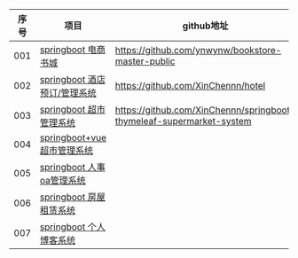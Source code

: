 | 序号 | 项目                                                         | github地址                                                   | gitee地址                                                    |
| ---- | ------------------------------------------------------------ | ------------------------------------------------------------ | ------------------------------------------------------------ |
| 001  | [springboot 电商书城](https://github.com/ynwynw/bookstore-master-public) | https://github.com/ynwynw/bookstore-master-public            | https://gitee.com/xinchennn/bookstore                        |
| 002  | [springboot 酒店预订/管理系统](https://github.com/XinChennn/hotel) | https://github.com/XinChennn/hotel                           | https://gitee.com/xinchennn/hotel                            |
| 003  | [springboot 超市管理系统](https://github.com/XinChennn/springboot-thymeleaf-supermarket-system) | https://github.com/XinChennn/springboot-thymeleaf-supermarket-system | https://gitee.com/xinchennn/springboot-thymeleaf-supermarket-system |
| 004  | [springboot+vue 超市管理系统]()                              |                                                              |                                                              |
| 005  | [springboot 人事oa管理系统]()                                |                                                              |                                                              |
| 006  | [springboot 房屋租赁系统]()                                  |                                                              |                                                              |
| 007  | [springboot 个人博客系统]()                                  |                                                              |                                                              |

